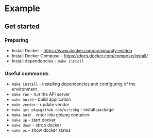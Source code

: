 # Example

## Get started

### Preparing
- Install Docker - https://www.docker.com/community-edition
- Install Docker Compose - https://docs.docker.com/compose/install/
- Install dependencies - `make install`

### Useful commands
- `make install` - installing dependencies and configuring of the environment
- `make run` - run the API server
- `make build` - build application
- `make vendor` - update vendor
- `make get pkg=github.com/usr/pkg` - install package
- `make bash` - enter into golang container
- `make up` - start docker
- `make down` - strop docker
- `make ps` - show docker status
